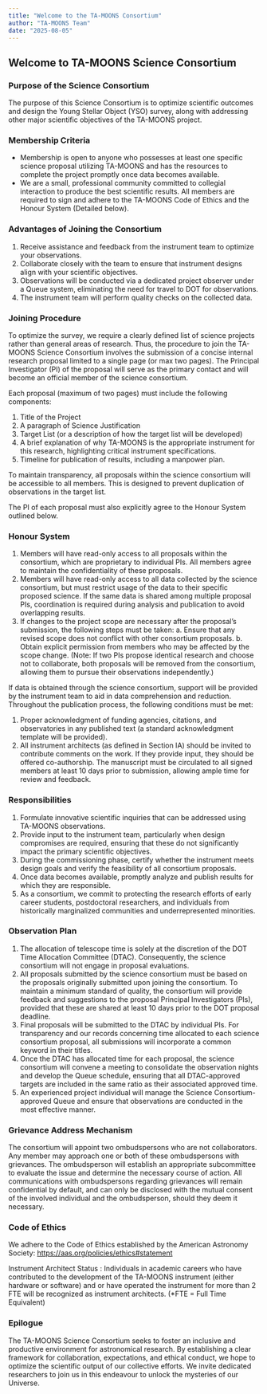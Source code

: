 ```yaml
---
title: "Welcome to the TA-MOONS Consortium"
author: "TA-MOONS Team"
date: "2025-08-05"
---
```


## Welcome to TA-MOONS Science Consortium

### Purpose of the Science Consortium
The purpose of this Science Consortium is to optimize scientific outcomes and design the Young Stellar Object (YSO) survey, along with addressing other major scientific objectives of the TA-MOONS project. 

### Membership Criteria 
+ Membership is open to anyone who possesses at least one specific science proposal utilizing TA-MOONS and has the resources to complete the project promptly once data becomes available.
+ We are a small, professional community committed to collegial interaction to produce the best scientific results. All members are required to sign and adhere to the TA-MOONS Code of Ethics and the Honour System (Detailed below). 

### Advantages of Joining the Consortium

1. Receive assistance and feedback from the instrument team to optimize your observations. 
2. Collaborate closely with the team to ensure that instrument designs align with your scientific objectives. 
3. Observations will be conducted via a dedicated project observer under a Queue system, eliminating the need for travel to DOT for observations. 
4. The instrument team will perform quality checks on the collected data. 

### Joining Procedure 
To optimize the survey, we require a clearly defined list of science projects rather than general areas of research. Thus, the procedure to join the TA-MOONS Science Consortium involves the submission of a concise internal research proposal limited to a single page (or max two pages). 
The Principal Investigator (PI) of the proposal will serve as the primary contact and will become an official member of the science consortium. 

Each proposal (maximum of two pages) must include the following components: 
1. Title of the Project 
2. A paragraph of Science Justification 
3. Target List (or a description of how the target list will be developed) 
4. A brief explanation of why TA-MOONS is the appropriate instrument for this research, highlighting critical instrument specifications. 
5. Timeline for publication of results, including a manpower plan. 

To maintain transparency, all proposals within the science consortium will be accessible to all members. This is designed to prevent duplication of observations in the target list. 

The PI of each proposal must also explicitly agree to the Honour System outlined below. 

### Honour System 
1. Members will have read-only access to all proposals within the consortium, which are proprietary to individual PIs. All members agree to maintain the confidentiality of these proposals. 
2. Members will have read-only access to all data collected by the science consortium, but must restrict usage of the data to their specific proposed science. If the same data is shared among multiple proposal PIs, coordination is required during analysis and publication to avoid overlapping results. 
3. If changes to the project scope are necessary after the proposal’s submission, the following steps must be taken: 
a. Ensure that any revised scope does not conflict with other consortium proposals. 
b. Obtain explicit permission from members who may be affected by the scope change. 
(Note: If two PIs propose identical research and choose not to collaborate, both proposals will be removed from the consortium, allowing them to pursue their observations independently.) 

If data is obtained through the science consortium, support will be provided by the instrument team to aid in data comprehension and reduction. 
Throughout the publication process, the following conditions must be met: 
1. Proper acknowledgment of funding agencies, citations, and observatories in any published text (a standard acknowledgment template will be provided). 
2. All instrument architects (as defined in Section IA) should be invited to contribute comments on the work. If they provide input, they should be offered co-authorship. The manuscript must be circulated to all signed members at least 10 days prior to submission, allowing ample time for review and feedback. 

### Responsibilities 
1. Formulate innovative scientific inquiries that can be addressed using TA-MOONS observations. 
2. Provide input to the instrument team, particularly when design compromises are required, ensuring that these do not significantly impact the primary scientific objectives. 
3. During the commissioning phase, certify whether the instrument meets design goals and verify the feasibility of all consortium proposals. 
4. Once data becomes available, promptly analyze and publish results for which they are responsible. 
5. As a consortium, we commit to protecting the research efforts of early career students, postdoctoral researchers, and individuals from historically marginalized communities and underrepresented minorities. 

### Observation Plan 
1. The allocation of telescope time is solely at the discretion of the DOT Time Allocation Committee (DTAC). Consequently, the science consortium will not engage in proposal evaluations. 
2. All proposals submitted by the science consortium must be based on the proposals originally submitted upon joining the consortium. 
To maintain a minimum standard of quality, the consortium will provide feedback and suggestions to the proposal Principal Investigators (PIs), provided that these are shared at least 10 days prior to the DOT proposal deadline. 
3. Final proposals will be submitted to the DTAC by individual PIs. 
For transparency and our records concerning time allocated to each science consortium proposal, all submissions will incorporate a common keyword in their titles. 
4. Once the DTAC has allocated time for each proposal, the science consortium will convene a meeting to consolidate the observation nights and develop the Queue schedule, ensuring that all DTAC-approved targets are included in the same ratio as their associated approved time. 
5. An experienced project individual will manage the Science Consortium-approved Queue and ensure that observations are conducted in the most effective manner. 

### Grievance Address Mechanism 
The consortium will appoint two ombudspersons who are not collaborators. Any member may approach one or both of these ombudspersons with grievances. The ombudsperson will establish an appropriate subcommittee to evaluate the issue and determine the necessary course of action. All communications with ombudspersons regarding grievances will remain confidential by default, and can only be disclosed with the mutual consent of the involved individual and the ombudsperson, should they deem it necessary. 

### Code of Ethics 
We adhere to the Code of Ethics established by the American Astronomy Society: https://aas.org/policies/ethics#statement 

Instrument Architect Status : Individuals in academic careers who have contributed to the development of the TA-MOONS instrument (either hardware or software) and or have operated the instrument for more than 2 FTE will be recognized as instrument architects. (*FTE = Full Time Equivalent)


### Epilogue 
The TA-MOONS Science Consortium seeks to foster an inclusive and productive environment for astronomical research. By establishing a clear framework for collaboration, expectations, and ethical conduct, we hope to optimize the scientific output of our collective efforts. We invite dedicated researchers to join us in this endeavour to unlock the mysteries of our Universe.




